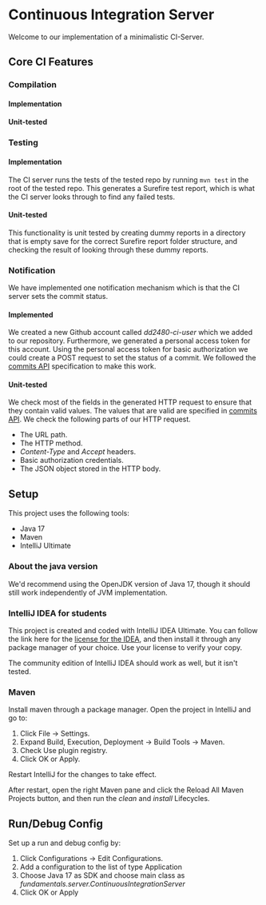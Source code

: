 # Continuous Integration Server

Welcome to our implementation of a minimalistic CI-Server.

## Core CI Features

### Compilation
#### Implementation
#### Unit-tested

### Testing
#### Implementation

The CI server runs the tests of the tested repo by running `mvn test` in the root of the tested repo.
This generates a Surefire test report, which is what the CI server looks through to find any failed tests.

#### Unit-tested

This functionality is unit tested by creating dummy reports in a directory that is empty save for the
correct Surefire report folder structure, and checking the result of looking through these dummy reports.

### Notification

We have implemented one notification mechanism which is that
the CI server sets the commit status.

#### Implemented

We created a new Github account called *dd2480-ci-user* which we added to our
repository. Furthermore, we generated a personal access token for this account.
Using the personal access token for basic authorization we could create a POST
request to set the status of a commit.
We followed the [commits API](https://docs.github.com/en/rest/reference/commits#create-a-commit-status) specification
to make this work.

#### Unit-tested

We check most of the fields in the generated HTTP request to ensure that they contain valid values.
The values that are valid are specified in [commits API](https://docs.github.com/en/rest/reference/commits#create-a-commit-status).
We check the following parts of our HTTP request.
- The URL path.
- The HTTP method.
- *Content-Type* and *Accept* headers.
- Basic authorization credentials.
- The JSON object stored in the HTTP body.


## Setup

This project uses the following tools:

- Java 17
- Maven
- IntelliJ Ultimate

### About the java version

We'd recommend using the OpenJDK version of Java 17, though it should still work independently of JVM implementation.

### IntelliJ IDEA for students

This project is created and coded with IntelliJ IDEA Ultimate. You can follow the link here for the [license for the IDEA](https://www.jetbrains.com/community/education/#students), and then install it through any package manager of your choice. Use your license to verify your copy.

The community edition of IntelliJ IDEA should work as well, but it isn't tested.

### Maven

Install maven through a package manager. Open the project in IntelliJ and go to:

1. Click File -> Settings.
2. Expand Build, Execution, Deployment -> Build Tools -> Maven.
3. Check Use plugin registry.
4. Click OK or Apply.

Restart IntelliJ for the changes to take effect. 

After restart, open the right Maven pane and click the Reload All Maven Projects button, and then run the _clean_ and 
_install_ Lifecycles.  

## Run/Debug Config

Set up a run and debug config by:

1. Click Configurations -> Edit Configurations.
2. Add a configuration to the list of type Application
3. Choose Java 17 as SDK and choose main class as _fundamentals.server.ContinuousIntegrationServer_
4. Click OK or Apply
